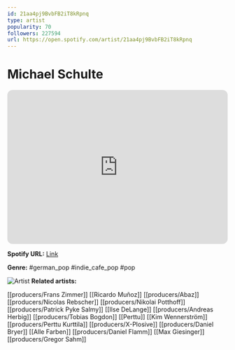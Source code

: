 ```yaml
---
id: 21aa4pj9BvbFB2iT8kRpnq
type: artist
popularity: 70
followers: 227594
url: https://open.spotify.com/artist/21aa4pj9BvbFB2iT8kRpnq
---
```

# Michael Schulte

<iframe style="border-radius:12px" src="https://open.spotify.com/embed/artist/21aa4pj9BvbFB2iT8kRpnq" width="100%" height="352" frameBorder="0" allowfullscreen="" allow="autoplay; clipboard-write; encrypted-media; fullscreen; picture-in-picture" loading="lazy"></iframe>

**Spotify URL:** [Link](https://open.spotify.com/artist/21aa4pj9BvbFB2iT8kRpnq)

**Genre:**  #german_pop #indie_cafe_pop #pop

![Artist](https://i.scdn.co/image/ab6761610000e5eb84c29f78bcc1acbdb180121a)
**Related artists:**

[[producers/Frans Zimmer]]
[[Ricardo Muñoz]]
[[producers/Abaz]]
[[producers/Nicolas Rebscher]]
[[producers/Nikolai Potthoff]]
[[producers/Patrick Pyke Salmy]]
[[Ilse DeLange]]
[[producers/Andreas Herbig]]
[[producers/Tobias Bogdon]]
[[Perttu]]
[[Kim Wennerström]]
[[producers/Perttu Kurttila]]
[[producers/X-Plosive]]
[[producers/Daniel Bryer]]
[[Alle Farben]]
[[producers/Daniel Flamm]]
[[Max Giesinger]]
[[producers/Gregor Sahm]]
